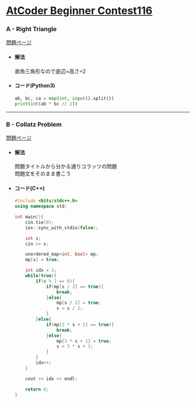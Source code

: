 # [AtCoder Beginner Contest116](https://atcoder.jp/contests/abc116/)  
  
### A - Right Triangle  
[問題ページ](https://atcoder.jp/contests/abc116/tasks/abc116_a)  
- #### 解法  
    直角三角形なので底辺×高さ÷2  
- #### コード(Python3)  
  
    ```python
    ab, bc, ca = map(int, input().split())
    print(int(ab * bc // 2))
    ```
  
---
  
### B - Collatz Problem  
[問題ページ](https://atcoder.jp/contests/abc116/tasks/abc116_b)  
- #### 解法  
    問題タイトルから分かる通りコラッツの問題  
    問題文をそのまま書こう  
- #### コード(C++)  
  
    ```cpp
    #include <bits/stdc++.h>
    using namespace std;

    int main(){
        cin.tie(0);
        ios::sync_with_stdio(false);

        int s;
        cin >> s;

        unordered_map<int, bool> mp;
        mp[s] = true;
    
        int idx = 2;
        while(true){
            if(s % 2 == 0){
                if(mp[s / 2] == true){
                    break;
                }else{
                    mp[s / 2] = true;
                    s = s / 2;
                }
            }else{
                if(mp[3 * s + 1] == true){
                    break;
                }else{
                    mp[3 * s + 1] = true;
                    s = 3 * s + 1;
                }
            }
            idx++;
        }

        cout << idx << endl;

        return 0;
    }
    ```
  
